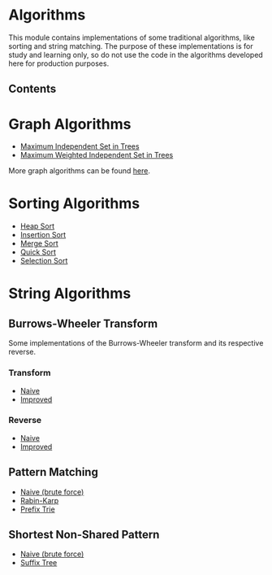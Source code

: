 # Algorithms

This module contains implementations of some traditional algorithms, like sorting and string matching.
The purpose of these implementations is for study and learning only, so do not use the code
in the algorithms developed here for production purposes.

## Contents

# Graph Algorithms
- [Maximum Independent Set in Trees](./src/main/java/br/com/eventhorizon/graph/MaxIndependentSetInTree.java)
- [Maximum Weighted Independent Set in Trees](./src/main/java/br/com/eventhorizon/graph/MaxWeightedIndependentSetInTree.java)

More graph algorithms can be found [here](../Common/src/main/java/br/com/eventhorizon/common/datastructures/graphs). 

# Sorting Algorithms
- [Heap Sort](./src/main/java/br/com/eventhorizon/sorting/HeapSort.java)
- [Insertion Sort](./src/main/java/br/com/eventhorizon/sorting/InsertionSort.java)
- [Merge Sort](./src/main/java/br/com/eventhorizon/sorting/MergeSort.java)
- [Quick Sort](./src/main/java/br/com/eventhorizon/sorting/QuickSort.java)
- [Selection Sort](./src/main/java/br/com/eventhorizon/sorting/SelectionSort.java)

# String Algorithms

## Burrows-Wheeler Transform

Some implementations of the Burrows-Wheeler transform and its respective reverse.

### Transform
- [Naive](./src/main/java/br/com/eventhorizon/string/bwt/NaiveBurrowsWheelerTransform.java)
- [Improved](./src/main/java/br/com/eventhorizon/string/bwt/ImprovedBurrowsWheelerTransform.java)

### Reverse
- [Naive](./src/main/java/br/com/eventhorizon/string/bwt/NaiveReverseBurrowsWheelerTransform.java)
- [Improved](./src/main/java/br/com/eventhorizon/string/bwt/ImprovedReverseBurrowsWheelerTransform.java)

## Pattern Matching
- [Naive (brute force)](./src/main/java/br/com/eventhorizon/string/matching/Naive.java)
- [Rabin-Karp](./src/main/java/br/com/eventhorizon/string/matching/RabinKarp.java)
- [Prefix Trie](./src/main/java/br/com/eventhorizon/string/matching/TriePatternMatcher.java)

## Shortest Non-Shared Pattern
- [Naive (brute force)](./src/main/java/br/com/eventhorizon/string/matching/NaiveShortestNonSharedPattern.java)
- [Suffix Tree](./src/main/java/br/com/eventhorizon/string/matching/SuffixTreeShortestNonSharedPattern.java)
